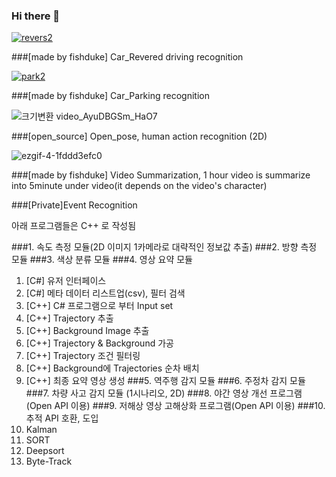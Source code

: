 ### Hi there 👋

<!--
**fishduke/fishduke** is a ✨ _special_ ✨ repository because its `README.md` (this file) appears on your GitHub profile.

Here are some ideas to get you started:

- 🔭 I’m currently working on ...
- 🌱 I’m currently learning ...
- 👯 I’m looking to collaborate on ...
- 🤔 I’m looking for help with ...
- 💬 Ask me about ...
- 📫 How to reach me: ...
- 😄 Pronouns: ...
- ⚡ Fun fact: ...
-->

<a href="https://ibb.co/CzS6WVx"><img src="https://i.ibb.co/CzS6WVx/revers2.gif" alt="revers2" border="0"></a> 

###[made by fishduke] Car_Revered driving recognition

<a href="https://ibb.co/HBSJJPR"><img src="https://i.ibb.co/HBSJJPR/park2.gif" alt="park2" border="0"></a>

###[made by fishduke] Car_Parking recognition

![크기변환 video_AyuDBGSm_HaO7](https://user-images.githubusercontent.com/59356522/153216924-9c3a88f7-2fd3-4fff-a9b3-4c839ab7c73a.gif)

###[open_source] Open_pose, human action recognition (2D)

![ezgif-4-1fddd3efc0](https://user-images.githubusercontent.com/59356522/170148032-215d5a5a-5693-4ec9-a3df-40baa98fbf7b.gif)

###[made by fishduke] Video Summarization, 1 hour video is summarize into 5minute under video(it depends on the video's character)



###[Private]Event Recognition

아래 프로그램들은 C++ 로 작성됨

###1. 속도 측정 모듈(2D 이미지 1카메라로 대략적인 정보값 추출)
###2. 방향 측정 모듈
###3. 색상 분류 모듈
###4. 영상 요약 모듈
 1) [C#] 유저 인터페이스
 2) [C#] 메타 데이터 리스트업(csv), 필터 검색
 3) [C++] C# 프로그램으로 부터 Input set
 4) [C++] Trajectory 추출
 5) [C++] Background Image 추출
 6) [C++] Trajectory & Background 가공
 7) [C++] Trajectory 조건 필터링
 8) [C++] Background에 Trajectories 순차 배치
 9) [C++] 최종 요약 영상 생성
###5. 역주행 감지 모듈
###6. 주정차 감지 모듈
###7. 차량 사고 감지 모듈 (1시나리오, 2D)
###8. 야간 영상 개선 프로그램(Open API 이용)
###9. 저해상 영상 고해상화 프로그램(Open API 이용)
###10. 추적 API 호환, 도입
 1) Kalman
 2) SORT
 3) Deepsort
 4) Byte-Track
